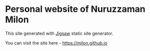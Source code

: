 # Personal website of Nuruzzaman Milon

This site generated with [Jigsaw](http://jigsaw.tighten.co/) static site generator.

You can visit the site here - <https://milon.github.io>
